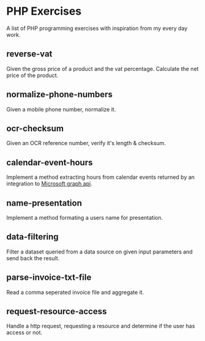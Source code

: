 # PHP Exercises
A list of PHP programming exercises with inspiration from my every day work.

## reverse-vat
Given the gross price of a product and the vat percentage. Calculate the net price of the product.

## normalize-phone-numbers
Given a mobile phone number, normalize it.

## ocr-checksum
Given an OCR reference number, verify it's length & checksum.

## calendar-event-hours
Implement a method extracting hours from calendar events returned by an integration to [Microsoft graph api](https://learn.microsoft.com/en-us/graph/api/user-list-calendars?view=graph-rest-1.0&tabs=http).  

## name-presentation
Implement a method formating a users name for presentation.

## data-filtering
Filter a dataset queried from a data source on given input parameters and send back the result.

## parse-invoice-txt-file
Read a comma seperated invoice file and aggregate it.

## request-resource-access
Handle a http request, requesting a resource and determine if the user has access or not.
